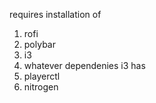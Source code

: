 requires installation of

1. rofi
1. polybar
1. i3
1. whatever dependenies i3 has
1. playerctl
1. nitrogen

